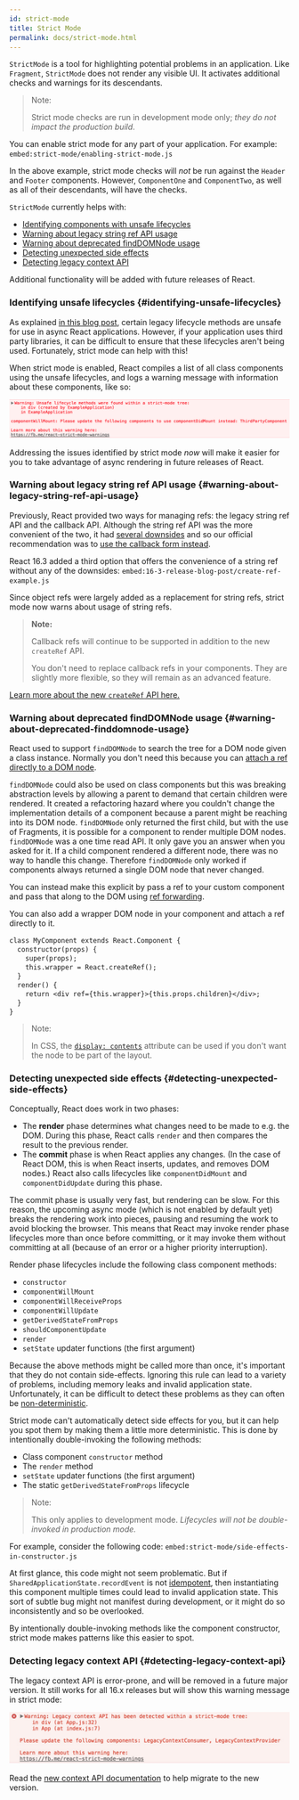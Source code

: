 ```yaml
---
id: strict-mode
title: Strict Mode
permalink: docs/strict-mode.html
---
```


`StrictMode` is a tool for highlighting potential problems in an application. Like `Fragment`, `StrictMode` does not render any visible UI. It activates additional checks and warnings for its descendants.

> Note:
>
> Strict mode checks are run in development mode only; _they do not impact the production build_.

You can enable strict mode for any part of your application. For example:
`embed:strict-mode/enabling-strict-mode.js`

In the above example, strict mode checks will *not* be run against the `Header` and `Footer` components. However, `ComponentOne` and `ComponentTwo`, as well as all of their descendants, will have the checks.

`StrictMode` currently helps with:
* [Identifying components with unsafe lifecycles](#identifying-unsafe-lifecycles)
* [Warning about legacy string ref API usage](#warning-about-legacy-string-ref-api-usage)
* [Warning about deprecated findDOMNode usage](#warning-about-deprecated-finddomnode-usage)
* [Detecting unexpected side effects](#detecting-unexpected-side-effects)
* [Detecting legacy context API](#detecting-legacy-context-api)

Additional functionality will be added with future releases of React.

### Identifying unsafe lifecycles {#identifying-unsafe-lifecycles}

As explained [in this blog post](/blog/2018/03/27/update-on-async-rendering.html), certain legacy lifecycle methods are unsafe for use in async React applications. However, if your application uses third party libraries, it can be difficult to ensure that these lifecycles aren't being used. Fortunately, strict mode can help with this!

When strict mode is enabled, React compiles a list of all class components using the unsafe lifecycles, and logs a warning message with information about these components, like so:

![](../images/blog/strict-mode-unsafe-lifecycles-warning.png)

Addressing the issues identified by strict mode _now_ will make it easier for you to take advantage of async rendering in future releases of React.

### Warning about legacy string ref API usage {#warning-about-legacy-string-ref-api-usage}

Previously, React provided two ways for managing refs: the legacy string ref API and the callback API. Although the string ref API was the more convenient of the two, it had [several downsides](https://github.com/facebook/react/issues/1373) and so our official recommendation was to [use the callback form instead](/docs/refs-and-the-dom.html#legacy-api-string-refs).

React 16.3 added a third option that offers the convenience of a string ref without any of the downsides:
`embed:16-3-release-blog-post/create-ref-example.js`

Since object refs were largely added as a replacement for string refs, strict mode now warns about usage of string refs.

> **Note:**
>
> Callback refs will continue to be supported in addition to the new `createRef` API.
>
> You don't need to replace callback refs in your components. They are slightly more flexible, so they will remain as an advanced feature.

[Learn more about the new `createRef` API here.](/docs/refs-and-the-dom.html)

### Warning about deprecated findDOMNode usage {#warning-about-deprecated-finddomnode-usage}

React used to support `findDOMNode` to search the tree for a DOM node given a class instance. Normally you don't need this because you can [attach a ref directly to a DOM node](/docs/refs-and-the-dom.html#creating-refs).

`findDOMNode` could also be used on class components but this was breaking abstraction levels by allowing a parent to demand that certain children were rendered. It created a refactoring hazard where you couldn't change the implementation details of a component because a parent might be reaching into its DOM node. `findDOMNode` only returned the first child, but with the use of Fragments, it is possible for a component to render multiple DOM nodes. `findDOMNode` was a one time read API. It only gave you an answer when you asked for it. If a child component rendered a different node, there was no way to handle this change. Therefore `findDOMNode` only worked if components always returned a single DOM node that never changed.

You can instead make this explicit by pass a ref to your custom component and pass that along to the DOM using [ref forwarding](/docs/forwarding-refs.html#forwarding-refs-to-dom-components).

You can also add a wrapper DOM node in your component and attach a ref directly to it.

```javascript{4,7}
class MyComponent extends React.Component {
  constructor(props) {
    super(props);
    this.wrapper = React.createRef();
  }
  render() {
    return <div ref={this.wrapper}>{this.props.children}</div>;
  }
}
```

> Note:
>
> In CSS, the [`display: contents`](https://developer.mozilla.org/en-US/docs/Web/CSS/display#display_contents) attribute can be used if you don't want the node to be part of the layout.

### Detecting unexpected side effects {#detecting-unexpected-side-effects}

Conceptually, React does work in two phases:
* The **render** phase determines what changes need to be made to e.g. the DOM. During this phase, React calls `render` and then compares the result to the previous render.
* The **commit** phase is when React applies any changes. (In the case of React DOM, this is when React inserts, updates, and removes DOM nodes.) React also calls lifecycles like `componentDidMount` and `componentDidUpdate` during this phase.

The commit phase is usually very fast, but rendering can be slow. For this reason, the upcoming async mode (which is not enabled by default yet) breaks the rendering work into pieces, pausing and resuming the work to avoid blocking the browser. This means that React may invoke render phase lifecycles more than once before committing, or it may invoke them without committing at all (because of an error or a higher priority interruption).

Render phase lifecycles include the following class component methods:
* `constructor`
* `componentWillMount`
* `componentWillReceiveProps`
* `componentWillUpdate`
* `getDerivedStateFromProps`
* `shouldComponentUpdate`
* `render`
* `setState` updater functions (the first argument)

Because the above methods might be called more than once, it's important that they do not contain side-effects. Ignoring this rule can lead to a variety of problems, including memory leaks and invalid application state. Unfortunately, it can be difficult to detect these problems as they can often be [non-deterministic](https://en.wikipedia.org/wiki/Deterministic_algorithm).

Strict mode can't automatically detect side effects for you, but it can help you spot them by making them a little more deterministic. This is done by intentionally double-invoking the following methods:

* Class component `constructor` method
* The `render` method
* `setState` updater functions (the first argument)
* The static `getDerivedStateFromProps` lifecycle

> Note:
>
> This only applies to development mode. _Lifecycles will not be double-invoked in production mode._

For example, consider the following code:
`embed:strict-mode/side-effects-in-constructor.js`

At first glance, this code might not seem problematic. But if `SharedApplicationState.recordEvent` is not [idempotent](https://en.wikipedia.org/wiki/Idempotence#Computer_science_meaning), then instantiating this component multiple times could lead to invalid application state. This sort of subtle bug might not manifest during development, or it might do so inconsistently and so be overlooked.

By intentionally double-invoking methods like the component constructor, strict mode makes patterns like this easier to spot.

### Detecting legacy context API {#detecting-legacy-context-api}

The legacy context API is error-prone, and will be removed in a future major version. It still works for all 16.x releases but will show this warning message in strict mode:

![](../images/blog/warn-legacy-context-in-strict-mode.png)

Read the [new context API documentation](/docs/context.html) to help migrate to the new version.
